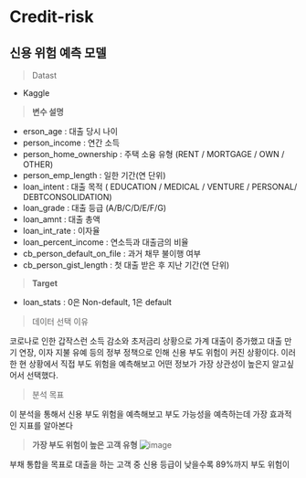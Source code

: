 # Credit-risk

## 신용 위험 예측 모델

> Datast

- Kaggle

> **변수 설명**

- erson_age : 대출 당시 나이
- person_income : 연간 소득
- person_home_ownership : 주택 소융 유형 (RENT / MORTGAGE / OWN / OTHER)
- person_emp_length : 일한 기간(연 단위)
- loan_intent : 대출 목적 ( EDUCATION / MEDICAL / VENTURE / PERSONAL/ DEBTCONSOLIDATION)
- loan_grade : 대출 등급 (A/B/C/D/E/F/G)
- loan_amnt : 대출 총액
- loan_int_rate : 이자율
- loan_percent_income : 연소득과 대출금의 비율
- cb_person_default_on_file : 과거 채무 불이행 여부
- cb_person_gist_length : 첫 대출 받은 후 지난 기간(연 단위)

> **Target**

- loan_stats : 0은 Non-default, 1은 default

> 데이터 선택 이유

코로나로 인한 갑작스런 소득 감소와 초저금리 상황으로 가계 대출이 증가했고 대출 만기 연장, 이자 지불 유예 등의 정부 정책으로 인해 신용 부도 위험이 커진 상황이다. 이러한 현 상황에서 직접 부도 위험을 예측해보고 어떤 정보가 가장 상관성이 높은지 알고싶어서 선택했다.

> 분석 목표

이 분석을 통해서 신용 부도 위험을 예측해보고 부도 가능성을 예측하는데 가장 효과적인 지표를 알아본다

> **가장 부도 위험이 높은 고객 유형**
![image](https://user-images.githubusercontent.com/76996686/127691497-49f07d65-53dd-4c34-9e5c-4be99260316e.png)

부채 통합을 목표로 대출을 하는 고객 중 신용 등급이 낮을수록 89%까지 부도 위험이 




